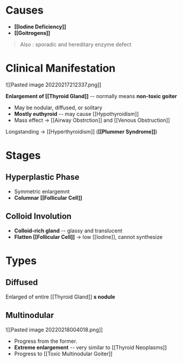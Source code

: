# Causes
- **[[Iodine Deficiency]]**
- **[[Goitrogens]]**
> Also : sporadic and hereditary enzyme defect

# Clinical Manifestation

![[Pasted image 20220217212337.png]]

**Enlargement of [[Thyroid Gland]]** -- normally means **non-toxic goiter**
- May be nodular, diffused, or solitary
- **Mostly euthyroid** -- may cause [[Hypothyroidism]]
- Mass effect → [[Airway Obstrction]] and [[Venous Obstruction]]

Longstanding → [[Hyperthyroidism]] (**[[Plummer Syndrome]]**)

# Stages
## Hyperplastic Phase
- Symmetric enlargemnt
- **Columnar [[Follicular Cell]]**

## Colloid Involution
- **Colloid-rich gland** -- glassy and translucent 
- **Flatten [[Follicular Cell]]** → low [[Iodine]], cannot synthesize

# Types
## Diffused
Enlarged of entire [[Thyroid Gland]] **s nodule**

## Multinodular

![[Pasted image 20220218004018.png]]

- Progress from the former. 
- **Extreme enlargement** -- very similar to [[Thyroid Neoplasms]]
- Progress to [[Toxic Multinodular Goiter]]